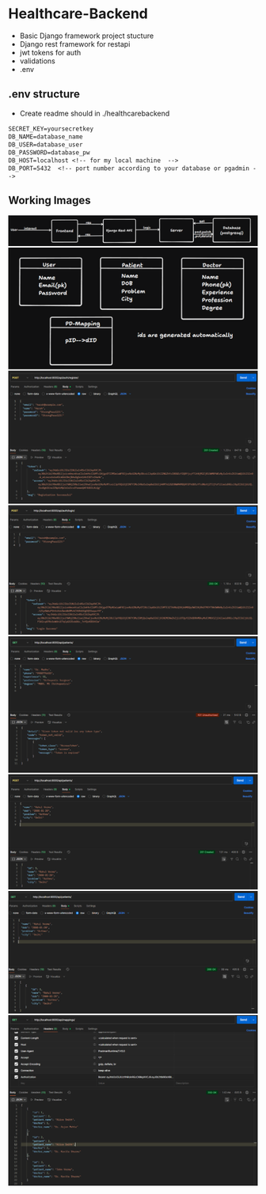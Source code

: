 # Healthcare-Backend
- Basic Django framework project stucture
- Django rest framework for restapi
- jwt tokens for auth
- validations
- .env

## .env structure
* Create readme should in ./healthcarebackend
```
SECRET_KEY=yoursecretkey
DB_NAME=database_name
DB_USER=database_user
DB_PASSWORD=database_pw
DB_HOST=localhost <!-- for my local machine  -->
DB_PORT=5432  <!-- port number according to your database or pgadmin -->

```

## Working Images
![Backend](structure.png)
![Tables](tables.png)
![User Register](image.png)
![User Login](image-1.png)
![Unauthorized User](image-2.png)
![Authorized](image-3.png)
![Get Patients](image-4.png)
![Mapping](image-5.png)